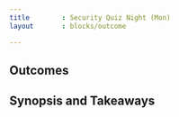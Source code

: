 ```yaml
---
title        : Security Quiz Night (Mon)
layout       : blocks/outcome

---
```



## Outcomes



## Synopsis and Takeaways
